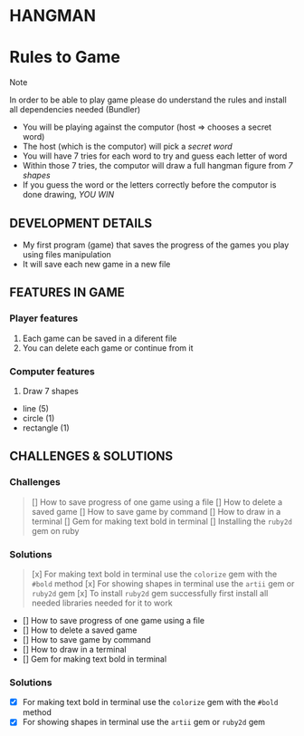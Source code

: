 # HANGMAN

# Rules to Game

> [!NOTE]
> In order to be able to play game please do understand the rules and install all dependencies needed (Bundler)

- You will be playing against the computor (host => chooses a secret word)
- The host (which is the computor) will pick a *secret word*
- You will have 7 tries for each word to try and guess each letter of word
- Within those 7 tries, the computor will draw a full hangman figure from *7 shapes*
- If you guess the word or the letters correctly before the computor is done drawing, *YOU WIN*

## DEVELOPMENT DETAILS

-  My first program (game) that saves the progress of the games you play using files manipulation
-  It will save each new game in a new file

## FEATURES IN GAME

### Player features
1. Each game can be saved in a diferent file
2. You can delete each game or continue from it

### Computer features
1. Draw 7 shapes

- line (5)
- circle (1)
- rectangle (1)

## CHALLENGES & SOLUTIONS

### Challenges

> [] How to save progress of one game using a file
> [] How to delete a saved game
> [] How to save game by command
> [] How to draw in a terminal
> [] Gem for making text bold in terminal
> [] Installing the `ruby2d` gem on ruby
### Solutions

> [x] For making text bold in terminal use the `colorize` gem with the `#bold` method
> [x] For showing shapes in terminal use the `artii` gem or `ruby2d` gem
> [x] To install `ruby2d` gem successfully first install all needed libraries needed for it to work

- [] How to save progress of one game using a file
- [] How to delete a saved game
- [] How to save game by command
- [] How to draw in a terminal
- [] Gem for making text bold in terminal

### Solutions

- [x] For making text bold in terminal use the `colorize` gem with the `#bold` method
- [x] For showing shapes in terminal use the `artii` gem or `ruby2d` gem
